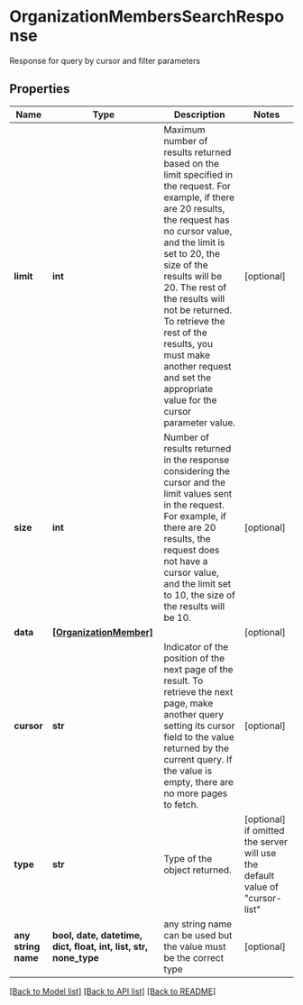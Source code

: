 # OrganizationMembersSearchResponse

Response for query by cursor and filter parameters

## Properties
Name | Type | Description | Notes
------------ | ------------- | ------------- | -------------
**limit** | **int** | Maximum number of results returned based on the limit specified in the request. For example, if there are 20 results, the request has no cursor value, and the limit is set to 20, the size of the results will be 20. The rest of the results will not be returned. To retrieve the rest of the results, you must make another request and set the appropriate value for the cursor parameter value. | [optional] 
**size** | **int** | Number of results returned in the response considering the cursor and the limit values sent in the request. For example, if there are 20 results, the request does not have a cursor value, and the limit set to 10, the size of the results will be 10. | [optional] 
**data** | [**[OrganizationMember]**](OrganizationMember.md) |  | [optional] 
**cursor** | **str** | Indicator of the position of the next page of the result. To retrieve the next page, make another query setting its cursor field to the value returned by the current query. If the value is empty, there are no more pages to fetch. | [optional] 
**type** | **str** | Type of the object returned. | [optional]  if omitted the server will use the default value of "cursor-list"
**any string name** | **bool, date, datetime, dict, float, int, list, str, none_type** | any string name can be used but the value must be the correct type | [optional]

[[Back to Model list]](../README.md#documentation-for-models) [[Back to API list]](../README.md#documentation-for-api-endpoints) [[Back to README]](../README.md)


